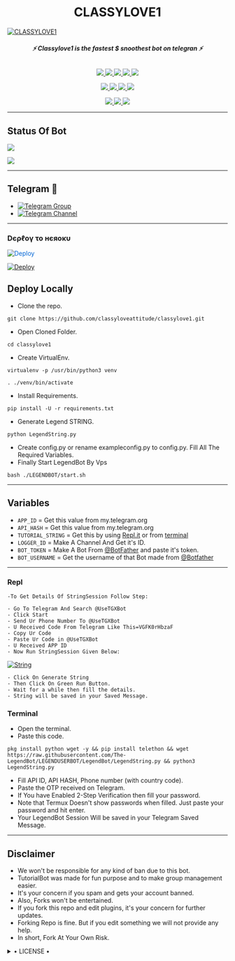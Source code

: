 <h1 align="center">
<b> CLASSYLOVE1 </b>
</h1>

[![CLASSYLOVE1](https://te.legra.ph/file/0bbcef9f45e67167142cc.jpg)](https://github.com/Classyloveattitude/Classylove1)

<h6 align="center">
  <b>⚡ Classylove1 is the fastest $ snoothest bot on telegran ⚡</b>
</h6>

<p align="center">
<a href="https://github.com/classyloveattitude/classylove1" alt="GitHub closed issues"> <img src="https://img.shields.io/github/issues-closed-raw/classyloveattitude/classylove1?style=flat&logo=github&color=success" /> </a>
<a href="https://github.com/classyloveattitude/classylove1/graphs/contributors" alt="GitHub contributors"> <img src="https://img.shields.io/github/contributors/classyloveattitude/classylove1?style=flat&logo=github" /> </a>
<a href="https://github.com/classyloveattitude/classylove1/network/members" alt="GitHub forks"> <img src="https://img.shields.io/github/forks/classyloveattitude/classylove1?label=Forks&logo=github" /> </a>
<a href="https://github.com/classyloveattitude/classylove1" alt="GitHub closed pull requests"> <img src="https://img.shields.io/github/issues-pr-closed-raw/classyloveattitude/classylove1?color=success" /> </a>
<a href="https://github.com/classyloveattitude/classylove1" alt="GitHub issues"> <img src="https://img.shields.io/github/issues-raw/classyloveattitude/classylove1?style=flat&logo=github&color=yellow" /> </a>
</p>
<p align="center">
<a href="https://www.python.org/" alt="made-with-python"> <img src="https://img.shields.io/badge/Made%20with-Python-1f425f.svg?style=flat&logo=python&color=blue" /> </a>
<a href="https://github.com/classyloveattitude/classylove1" alt="Docker!"> <img src="https://aleen42.github.io/badges/src/docker.svg" /> </a>
<a href="https://github.com/classyloveattitude/classylove1" alt="GitHub repo size"> <img src="https://img.shields.io/github/repo-size/classyloveattitude/classylove1" /> </a>
<a href="https://github.com/classyloveattitude/classtlove1/blob/master/LICENSE" alt="GPLv3 license"> <img src="https://img.shields.io/badge/License-GPLv3-blue.svg" /> </a>
</p>
<p align="center">
<a href="https://t.me/classylove_1" alt="Telegram!"> <img src="https://aleen42.github.io/badges/src/telegram.svg" /> </a>
<a href="https://github.com/classyloveattitude/classylove1/graphs/commit-activity" alt="Maintenance"> <img src="https://img.shields.io/badge/Maintained%3F-yes-green.svg" /> </a>
<a href="https://makeapullrequest.com" alt="PRs Welcome"> <img src="https://img.shields.io/badge/PRs-welcome-brightgreen.svg?style=flat-square" /> </a>
</p>

------
## Status Of Bot 
<p align="left">
    <a href="https://github.com/classyloveattitude/classylove1/network/members"><img src="https://img.shields.io/github/forks/LEGEND-OS/LEGENDBOT?label=Forks&logoColor=Black&style=social"></a><p align="left"><a href="https://github.com/LEGEND-OS/LEGENDBOT/stargazers"><img src="https://img.shields.io/github/stars/LEGEND-OS/LEGENDBOT?logoColor=Blue&style=social"></a><p align="left"><a href="https://github.com/LEGEND-OS/LEGENDBOT"></a><p align="left"><a href="https://github.com/LEGEND-OS/LEGENDBOT?"></a>

------
## Telegram 🏪
- [![Telegram Group](https://img.shields.io/badge/Telegram-Group-brightgreen)](https://t.me/classylove_1)
- [![Telegram Channel](https://img.shields.io/badge/Telegram-Channel-brightgreen)](https://t.me/classylove_1)

------------
<h3> Dєρℓογ το нєяοκυ </h3>

<a href="https://dashboard.heroku.com/new?button-url=https%3A%2F%2Fgithub.com%2Fclassyloveattitude%2Fclassylove1&template=https%3A%2F%2Fgithub.com%2Fclassyloveattitude%2Fclassylove1" rel="nofollow" style="background-color: initial; box-sizing: border-box; color: #0366d6; text-decoration-line: none;"><img alt="Deploy" data-canonical-src="https://www.herokucdn.com/deploy/button.svg" src="https://camo.githubusercontent.com/83b0e95b38892b49184e07ad572c94c8038323fb/68747470733a2f2f7777772e6865726f6b7563646e2e636f6d2f6465706c6f792f627574746f6e2e737667" style="border-style: none; box-sizing: initial; max-width: 100%;" /></a></div>
</a>


[![Deploy](https://te.legra.ph/file/0bbcef9f45e67167142cc.jpg)](https://dashboard.heroku.com/new?button-url=https%3A%2F%2Fgithub.com%2Fclassyloveattitude%2Fclassylove1&template=https%3A%2F%2Fgithub.com%2Fclassyloveattitude%2Fclassylove1)

## Deploy Locally

- Clone the repo. 

`git clone https://github.com/classyloveattitude/classylove1.git`
- Open Cloned Folder.

`cd classylove1`
- Create VirtualEnv.

`virtualenv -p /usr/bin/python3 venv`

`. ./venv/bin/activate`
- Install Requirements.

`pip install -U -r requirements.txt`
- Generate Legend STRING.

`python LegendString.py`
- Create config.py or rename exampleconfig.py to config.py. Fill All The Required Variables.
- Finally Start LegendBot By Vps

`bash ./LEGENDBOT/start.sh`

---------

## Variables

- `APP_ID`  =  Get this value from my.telegram.org
- `API_HASH`  =  Get this value from my.telegram.org
- `TUTORIAL_STRING`  =  Get this by using [Repl.it](#Repl) or from [terminal](#Terminal)
- `LOGGER_ID`  =  Make A Channel And Get it's ID.
- `BOT_TOKEN`  =  Make A Bot From [@BotFather](https://t.me/botfather) and paste it's token.
- `BOT_USERNAME`  =  Get the username of that Bot made from [@Botfather](https://t.me/botfather)

------
### Repl


    -To Get Details Of StringSession Follow Step: 

    - Go To Telegram And Search @UseTGXBot
    - Click Start
    - Send Ur Phone Number To @UseTGXBot
    - U Received Code From Telegram Like This=VGFK0rHbzaF
    - Copy Ur Code
    - Paste Ur Code in @UseTGXBot
    - U Received APP ID
    - Now Run StringSession Given Below:
   

[![String](https://telegra.ph/file/a6bca4695a54de983c015.jpg)](https://replit.com/@KrishnaJaiswal1/LEGENDBOT#main.py) 

    - Click On Generate String
    - Then Click On Green Run Button.
    - Wait for a while then fill the details.
    - String will be saved in your Saved Message.


### Terminal
- Open the terminal.
- Paste this code.

`pkg install python wget -y && pip install telethon && wget https://raw.githubusercontent.com/The-LegendBot/LEGENDUSERBOT/LegendBot/LegendString.py && python3 LegendString.py`
- Fill API ID, API HASH, Phone number (with country code).
- Paste the OTP received on Telegram.
- If You have Enabled 2-Step Verification then fill your password.
- Note that Termux Doesn't show passwords when filled. Just paste your password and hit enter.
- Your LegendBot Session Will be saved in your Telegram Saved Message.


------
## Disclaimer
- We won't be responsible for any kind of ban due to this bot.
- TutorialBot was made for fun purpose and to make group management easier.
- It's your concern if you spam and gets your account banned.
- Also, Forks won't be entertained.
- If you fork this repo and edit plugins, it's your concern for further updates.
- Forking Repo is fine. But if you edit something we will not provide any help.
- In short, Fork At Your Own Risk.

<details>

  <summary> • LICENSE • </summary>

![](https://te.legra.ph/file/0bbcef9f45e67167142cc.jpg)

LEGEND-OS

Poject [LEGENDBOT](https://github.com/LEGEND-OS/LEGENDBOT) is free software: you can redistribute it and/or modify

it under the terms of the GNU General Public License as published by

the Free Software Foundation, either version 3 of the License, or

(at your option) any later version.

This program is distributed in the hope that it will be useful,

but WITHOUT ANY WARRANTY; without even the implied warranty of

MERCHANTABILITY or FITNESS FOR A PARTICULAR PURPOSE.  See the

GNU General Public License for more details.

You should have received a copy of the GNU General Public License

along with this program. If not, see <https://www.gnu.org/licenses/>.

</details>
